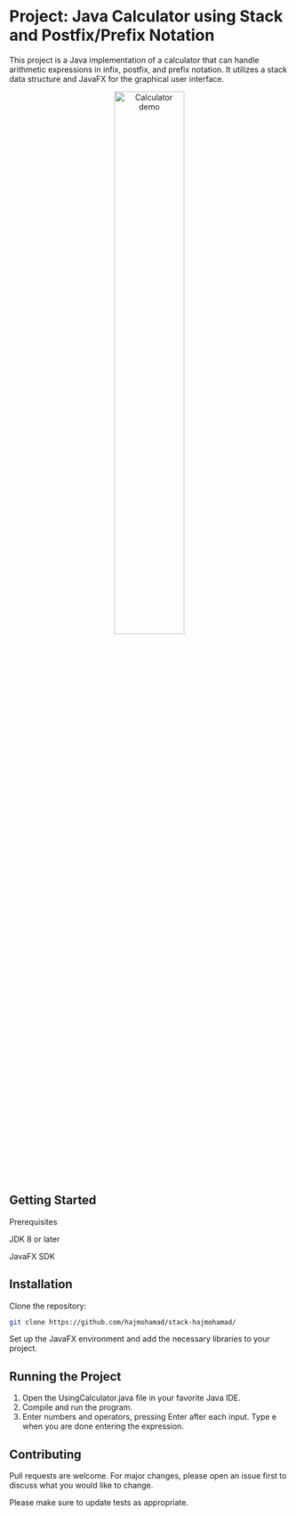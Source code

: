 # Project: Java Calculator using Stack and Postfix/Prefix Notation

This project is a Java implementation of a calculator that can handle arithmetic expressions in infix, postfix, and prefix notation. It utilizes a stack data structure and JavaFX for the graphical user interface.
<p align="center">
  <img src="https://github.com/hajmohamad/stack-hajmohamad/blob/main/calculator_stack/trailler.gif" alt="Calculator demo" width="50%">
</p>


## Getting Started
Prerequisites

JDK 8 or later

JavaFX SDK


## Installation

Clone the repository:

```bash
git clone https://github.com/hajmohamad/stack-hajmohamad/
```
Set up the JavaFX environment and add the necessary libraries to your project.

## Running the Project
1. Open the UsingCalculator.java file in your favorite Java IDE.
2. Compile and run the program.
3. Enter numbers and operators, pressing Enter after each input. Type e when you are done entering the expression.


## Contributing

Pull requests are welcome. For major changes, please open an issue first
to discuss what you would like to change.

Please make sure to update tests as appropriate.

